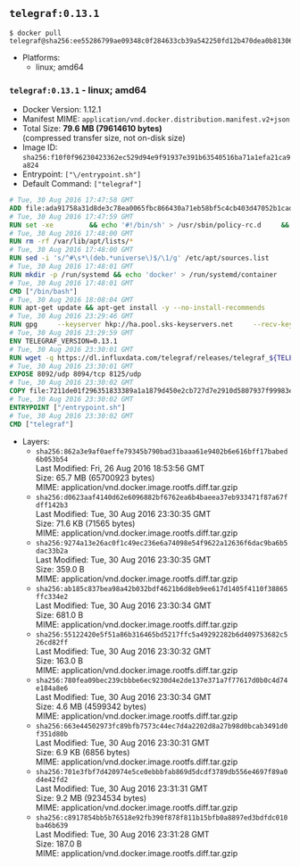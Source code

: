 ## `telegraf:0.13.1`

```console
$ docker pull telegraf@sha256:ee55286799ae09348c0f284633cb39a542250fd12b470dea0b813067e7a017ca
```

-	Platforms:
	-	linux; amd64

### `telegraf:0.13.1` - linux; amd64

-	Docker Version: 1.12.1
-	Manifest MIME: `application/vnd.docker.distribution.manifest.v2+json`
-	Total Size: **79.6 MB (79614610 bytes)**  
	(compressed transfer size, not on-disk size)
-	Image ID: `sha256:f10f0f96230423362ec529d94e9f91937e391b63540516ba71a1efa21ca9a824`
-	Entrypoint: `["\/entrypoint.sh"]`
-	Default Command: `["telegraf"]`

```dockerfile
# Tue, 30 Aug 2016 17:47:58 GMT
ADD file:ada91758a31d8de3c78ea0065fbc866430a71eb58bf5c4cb403d47052b1cade0 in / 
# Tue, 30 Aug 2016 17:47:59 GMT
RUN set -xe 		&& echo '#!/bin/sh' > /usr/sbin/policy-rc.d 	&& echo 'exit 101' >> /usr/sbin/policy-rc.d 	&& chmod +x /usr/sbin/policy-rc.d 		&& dpkg-divert --local --rename --add /sbin/initctl 	&& cp -a /usr/sbin/policy-rc.d /sbin/initctl 	&& sed -i 's/^exit.*/exit 0/' /sbin/initctl 		&& echo 'force-unsafe-io' > /etc/dpkg/dpkg.cfg.d/docker-apt-speedup 		&& echo 'DPkg::Post-Invoke { "rm -f /var/cache/apt/archives/*.deb /var/cache/apt/archives/partial/*.deb /var/cache/apt/*.bin || true"; };' > /etc/apt/apt.conf.d/docker-clean 	&& echo 'APT::Update::Post-Invoke { "rm -f /var/cache/apt/archives/*.deb /var/cache/apt/archives/partial/*.deb /var/cache/apt/*.bin || true"; };' >> /etc/apt/apt.conf.d/docker-clean 	&& echo 'Dir::Cache::pkgcache ""; Dir::Cache::srcpkgcache "";' >> /etc/apt/apt.conf.d/docker-clean 		&& echo 'Acquire::Languages "none";' > /etc/apt/apt.conf.d/docker-no-languages 		&& echo 'Acquire::GzipIndexes "true"; Acquire::CompressionTypes::Order:: "gz";' > /etc/apt/apt.conf.d/docker-gzip-indexes 		&& echo 'Apt::AutoRemove::SuggestsImportant "false";' > /etc/apt/apt.conf.d/docker-autoremove-suggests
# Tue, 30 Aug 2016 17:48:00 GMT
RUN rm -rf /var/lib/apt/lists/*
# Tue, 30 Aug 2016 17:48:00 GMT
RUN sed -i 's/^#\s*\(deb.*universe\)$/\1/g' /etc/apt/sources.list
# Tue, 30 Aug 2016 17:48:01 GMT
RUN mkdir -p /run/systemd && echo 'docker' > /run/systemd/container
# Tue, 30 Aug 2016 17:48:01 GMT
CMD ["/bin/bash"]
# Tue, 30 Aug 2016 18:08:04 GMT
RUN apt-get update && apt-get install -y --no-install-recommends 		ca-certificates 		curl 		wget 	&& rm -rf /var/lib/apt/lists/*
# Tue, 30 Aug 2016 23:29:46 GMT
RUN gpg     --keyserver hkp://ha.pool.sks-keyservers.net     --recv-keys 05CE15085FC09D18E99EFB22684A14CF2582E0C5
# Tue, 30 Aug 2016 23:29:59 GMT
ENV TELEGRAF_VERSION=0.13.1
# Tue, 30 Aug 2016 23:30:01 GMT
RUN wget -q https://dl.influxdata.com/telegraf/releases/telegraf_${TELEGRAF_VERSION}_amd64.deb.asc &&     wget -q https://dl.influxdata.com/telegraf/releases/telegraf_${TELEGRAF_VERSION}_amd64.deb &&     gpg --batch --verify telegraf_${TELEGRAF_VERSION}_amd64.deb.asc telegraf_${TELEGRAF_VERSION}_amd64.deb &&     dpkg -i telegraf_${TELEGRAF_VERSION}_amd64.deb &&     rm -f telegraf_${TELEGRAF_VERSION}_amd64.deb*
# Tue, 30 Aug 2016 23:30:01 GMT
EXPOSE 8092/udp 8094/tcp 8125/udp
# Tue, 30 Aug 2016 23:30:02 GMT
COPY file:7211de01f296351833389a1a1879d450e2cb727d7e2910d5807937f99983edf7 in /entrypoint.sh 
# Tue, 30 Aug 2016 23:30:02 GMT
ENTRYPOINT ["/entrypoint.sh"]
# Tue, 30 Aug 2016 23:30:02 GMT
CMD ["telegraf"]
```

-	Layers:
	-	`sha256:862a3e9af0aeffe79345b790bad31baaa61e9402b6e616bff17babed6b053b54`  
		Last Modified: Fri, 26 Aug 2016 18:53:56 GMT  
		Size: 65.7 MB (65700923 bytes)  
		MIME: application/vnd.docker.image.rootfs.diff.tar.gzip
	-	`sha256:d0623aaf4140d62e6096882bf6762ea6b4baeea37eb933471f87a67fdff142b3`  
		Last Modified: Tue, 30 Aug 2016 23:30:35 GMT  
		Size: 71.6 KB (71565 bytes)  
		MIME: application/vnd.docker.image.rootfs.diff.tar.gzip
	-	`sha256:9274a13e26ac0f1c49ec236e6a74098e54f9622a12636f6dac9ba6b5dac33b2a`  
		Last Modified: Tue, 30 Aug 2016 23:30:35 GMT  
		Size: 359.0 B  
		MIME: application/vnd.docker.image.rootfs.diff.tar.gzip
	-	`sha256:ab185c837bea98a42b032bdf4621b6d8eb9ee617d1405f4110f38865ffc334e2`  
		Last Modified: Tue, 30 Aug 2016 23:30:34 GMT  
		Size: 681.0 B  
		MIME: application/vnd.docker.image.rootfs.diff.tar.gzip
	-	`sha256:55122420e5f51a86b316465bd5217ffc5a49292282b6d409753682c526cd82ff`  
		Last Modified: Tue, 30 Aug 2016 23:30:32 GMT  
		Size: 163.0 B  
		MIME: application/vnd.docker.image.rootfs.diff.tar.gzip
	-	`sha256:780fea09bec239cbbbe6ec9230d4e2de137e371a7f77617d0b0c4d74e184a8e6`  
		Last Modified: Tue, 30 Aug 2016 23:30:34 GMT  
		Size: 4.6 MB (4599342 bytes)  
		MIME: application/vnd.docker.image.rootfs.diff.tar.gzip
	-	`sha256:663e44502973fc89bfb7573c44ec7d4a2202d8a27b98d0bcab3491d0f351d80b`  
		Last Modified: Tue, 30 Aug 2016 23:30:31 GMT  
		Size: 6.9 KB (6856 bytes)  
		MIME: application/vnd.docker.image.rootfs.diff.tar.gzip
	-	`sha256:701e3fbf7d420974e5ce0ebbbfab869d5dcdf3789db556e4697f89a0d4e42fd2`  
		Last Modified: Tue, 30 Aug 2016 23:31:31 GMT  
		Size: 9.2 MB (9234534 bytes)  
		MIME: application/vnd.docker.image.rootfs.diff.tar.gzip
	-	`sha256:c8917854bb5b76518e92fb390f878f811b15bfb0a8897ed3bdfdc010ba46b639`  
		Last Modified: Tue, 30 Aug 2016 23:31:28 GMT  
		Size: 187.0 B  
		MIME: application/vnd.docker.image.rootfs.diff.tar.gzip
